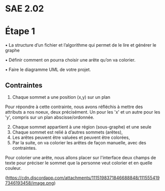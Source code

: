 # SAE 2.02
# Étape 1

• La structure d’un fichier et l’algorithme qui permet de le lire et générer le graphe
  
• Définir comment on pourra choisir une arête qu’on va colorier.

• Faire le diagramme UML de votre projet.

## Contraintes

1. Chaque sommet a une position (x,y) sur un plan 
 
  Pour répondre à cette contrainte, nous avons réfléchis à mettre des attributs a nos noeux, deux précisément. Un pour les 'x' et un autre pour les 'y', compris sur un plan abscisse/ordonnée.

2. Chaque sommet appartient à une région (sous-graphe) et une seule
3. Chaque sommet est relié à d’autres sommets (arêtes),
4. Les arêtes peuvent être valuées et peuvent être colorées,
5. Par la suite, on va colorier les arêtes de façon manuelle, avec des contraintes.

  Pour colorier une arête, nous allons placer sur l'interface deux champs de texte pour préciser le sommet que la personne veut colorier et en quelle couleur.




(https://cdn.discordapp.com/attachments/1115198371846688848/1115554197346193458/image.png)
